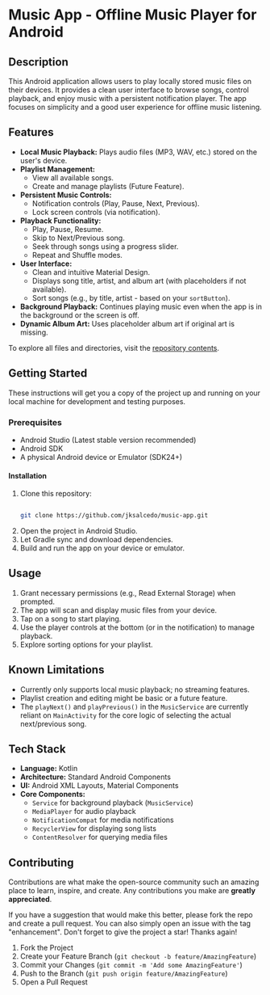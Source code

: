 # Music App - Offline Music Player for Android

## Description

This Android application allows users to play locally stored music files on their devices. It provides a clean user interface to browse songs, control playback, and enjoy music with a persistent notification player. The app focuses on simplicity and a good user experience for offline music listening.

## Features

*   **Local Music Playback:** Plays audio files (MP3, WAV, etc.) stored on the user's device.
*   **Playlist Management:**
    *   View all available songs.
    *   Create and manage playlists (Future Feature).
*   **Persistent Music Controls:**
    *   Notification controls (Play, Pause, Next, Previous).
    *   Lock screen controls (via notification).
*   **Playback Functionality:**
    *   Play, Pause, Resume.
    *   Skip to Next/Previous song.
    *   Seek through songs using a progress slider.
    *   Repeat and Shuffle modes.
*   **User Interface:**
    *   Clean and intuitive Material Design.
    *   Displays song title, artist, and album art (with placeholders if not available).
    *   Sort songs (e.g., by title, artist - based on your `sortButton`).
*   **Background Playback:** Continues playing music even when the app is in the background or the screen is off.
*   **Dynamic Album Art:** Uses placeholder album art if original art is missing.

To explore all files and directories, visit the [repository contents](https://github.com/jksalcedo/music-app/tree/main).

## Getting Started

These instructions will get you a copy of the project up and running on your local machine for development and testing purposes.

### Prerequisites

*   Android Studio (Latest stable version recommended)
*   Android SDK
*   A physical Android device or Emulator (SDK24+)

#### Installation

1. Clone this repository:
   ```bash
   
   git clone https://github.com/jksalcedo/music-app.git
   ```
2. Open the project in Android Studio.
3. Let Gradle sync and download dependencies.
4. Build and run the app on your device or emulator.

## Usage

1.  Grant necessary permissions (e.g., Read External Storage) when prompted.
2.  The app will scan and display music files from your device.
3.  Tap on a song to start playing.
4.  Use the player controls at the bottom (or in the notification) to manage playback.
5.  Explore sorting options for your playlist.

## Known Limitations

*   Currently only supports local music playback; no streaming features.
*   Playlist creation and editing might be basic or a future feature.
*   The `playNext()` and `playPrevious()` in the `MusicService` are currently reliant on `MainActivity` for the core logic of selecting the actual next/previous song.

## Tech Stack

*   **Language:** Kotlin
*   **Architecture:** Standard Android Components
*   **UI:** Android XML Layouts, Material Components
*   **Core Components:**
    *   `Service` for background playback (`MusicService`)
    *   `MediaPlayer` for audio playback
    *   `NotificationCompat` for media notifications
    *   `RecyclerView` for displaying song lists
    *   `ContentResolver` for querying media files

## Contributing

Contributions are what make the open-source community such an amazing place to learn, inspire, and create. Any contributions you make are **greatly appreciated**.

If you have a suggestion that would make this better, please fork the repo and create a pull request. You can also simply open an issue with the tag "enhancement".
Don't forget to give the project a star! Thanks again!

1.  Fork the Project
2.  Create your Feature Branch (`git checkout -b feature/AmazingFeature`)
3.  Commit your Changes (`git commit -m 'Add some AmazingFeature'`)
4.  Push to the Branch (`git push origin feature/AmazingFeature`)
5.  Open a Pull Request
